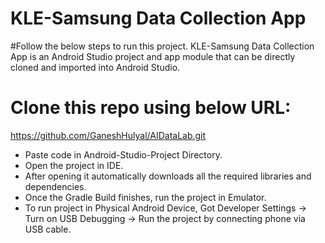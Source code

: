 # KLE-Samsung Data Collection App

#Follow the below steps to run this project.
KLE-Samsung Data Collection App is an Android Studio project and app module that can be directly cloned and imported into Android Studio.

# Clone this repo using below URL: 
https://github.com/GaneshHulyal/AIDataLab.git

- Paste code in Android-Studio-Project Directory.
- Open the project in IDE.
- After opening it automatically downloads all the required libraries and dependencies.
- Once the Gradle Build finishes, run the project in Emulator.
- To run project in Physical Android Device, Got Developer Settings -> Turn on USB Debugging -> Run the project by connecting phone via USB cable. 
